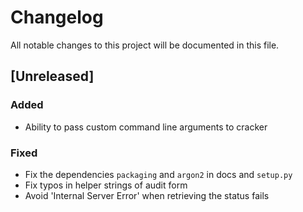 # Changelog
All notable changes to this project will be documented in this file.

## [Unreleased]

### Added

- Ability to pass custom command line arguments to cracker

### Fixed

- Fix the dependencies `packaging` and `argon2` in docs and `setup.py`
- Fix typos in helper strings of audit form
- Avoid 'Internal Server Error' when retrieving the status fails
